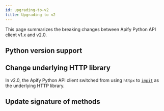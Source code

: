 ```yaml
---
id: upgrading-to-v2
title: Upgrading to v2
---
```


This page summarizes the breaking changes between Apify Python API client v1.x and v2.0.

## Python version support

<!-- TODO -->

## Change underlying HTTP library

In v2.0, the Apify Python API client switched from using `httpx` to [`impit`](https://github.com/apify/impit) as the underlying HTTP library.

## Update signature of methods

<!-- TODO -->
